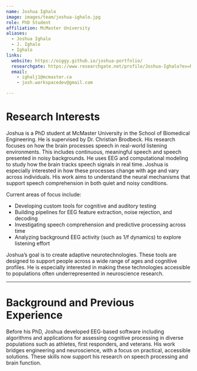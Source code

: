 ```yaml
---
name: Joshua Ighalo  
image: images/team/joshua-ighalo.jpg  
role: PhD Student  
affiliation: McMaster University  
aliases:  
  - Joshua Ighalo  
  - J. Ighalo  
  - Ighalo  
links:  
  website: https://oiggy.github.io/joshua-portfolio/  
  researchgate: https://www.researchgate.net/profile/Joshua-Ighalo?ev=hdr_xprf  
  email:  
    - ighalj1@mcmaster.ca  
    - josh.workspacedev@gmail.com  

---
```


# Research Interests

Joshua is a PhD student at McMaster University in the School of Biomedical Engineering.
He is supervised by Dr. Christian Brodbeck.
His research focuses on how the brain processes speech in real-world listening environments.
This includes continuous, meaningful speech and speech presented in noisy backgrounds.
He uses EEG and computational modeling to study how the brain tracks speech signals in real time.
Joshua is especially interested in how these processes change with age and vary across individuals.
His work aims to understand the neural mechanisms that support speech comprehension in both quiet and noisy conditions.

Current areas of focus include:

- Developing custom tools for cognitive and auditory testing
- Building pipelines for EEG feature extraction, noise rejection, and decoding
- Investigating speech comprehension and predictive processing across time
- Analyzing background EEG activity (such as 1/f dynamics) to explore listening effort

Joshua’s goal is to create adaptive neurotechnologies.
These tools are designed to support people across a wide range of ages and cognitive profiles.
He is especially interested in making these technologies accessible to populations often underrepresented in neuroscience research.

---

# Background and Previous Experience

Before his PhD, Joshua developed EEG-based software including algorithms and applications for assessing cognitive processing in diverse populations such as athletes, first responders, and veterans.
His work bridges engineering and neuroscience, with a focus on practical, accessible solutions.
These skills now support his research on speech processing and brain function.
